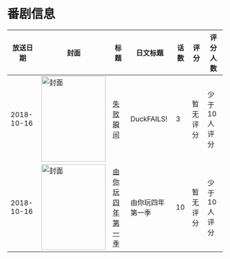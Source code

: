 # 番剧信息

|放送日期|封面|标题|日文标题|话数|评分|评分人数|
|---|---|---|---|---|---|---|
|2018-10-16|<img src="https://lain.bgm.tv/pic/cover/c/76/1c/526375_HBuKs.jpg" alt="封面" style="width:150px;height:200px;object-fit:cover;">|[失败瞬间](https://bangumi.tv/subject/526375)|DuckFAILS!|3|暂无评分|少于10人评分|
|2018-10-16|<img src="https://lain.bgm.tv/pic/cover/c/37/d5/263194_44Q4i.jpg" alt="封面" style="width:150px;height:200px;object-fit:cover;">|[由你玩四年第一季](https://bangumi.tv/subject/263194)|由你玩四年 第一季|10|暂无评分|少于10人评分|
